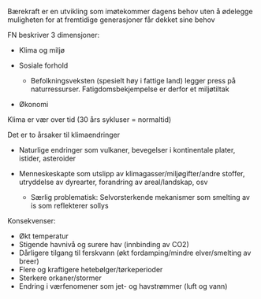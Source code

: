 Bærekraft er en utvikling som imøtekommer dagens behov uten å ødelegge muligheten for at fremtidige generasjoner får dekket sine behov
 
FN beskriver 3 dimensjoner:

- Klima og miljø
- Sosiale forhold
    
    - Befolkningsveksten (spesielt høy i fattige land) legger press på naturressurser. Fatigdomsbekjempelse er derfor et miljøtiltak
- Økonomi
 
Klima er vær over tid (30 års sykluser = normaltid)
 
Det er to årsaker til klimaendringer

- Naturlige endringer som vulkaner, bevegelser i kontinentale plater, istider, asteroider
- Menneskeskapte som utslipp av klimagasser/miljøgifter/andre stoffer, utryddelse av dyrearter, forandring av areal/landskap, osv
    
    - Særlig problematisk: Selvorsterkende mekanismer som smelting av is som reflekterer sollys
 
Konsekvenser:

- Økt temperatur
- Stigende havnivå og surere hav (innbinding av CO2)
- Dårligere tilgang til ferskvann (økt fordamping/mindre elver/smelting av breer)
- Flere og kraftigere hetebølger/tørkeperioder
- Sterkere orkaner/stormer
- Endring i værfenomener som jet- og havstrømmer (luft og vann)